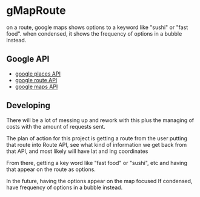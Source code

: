 # gMapRoute

on a route, google maps shows options to a keyword like "sushi" or "fast food". 
when condensed, it shows the frequency of options in a bubble instead.

## Google API

- [google places API](https://developers.google.com/places/web-service/search)
- [google route API](https://developers.google.com/maps/documentation/directions/overview)
- [google maps API](https://developers.google.com/maps/documentation)

## Developing

There will be a lot of messing up and 
rework with this plus the managing of costs 
with the amount of requests sent.

The plan of action for this project
is getting a route from the user
putting that route into Route API,
see what kind of information we get back from
that API, and most likely will have lat and lng coordinates

From there, getting a key word like "fast food" or "sushi", etc
and having that appear on the route as options.

In the future, having the options appear on the map focused
If condensed, have frequency of options in a bubble instead.
